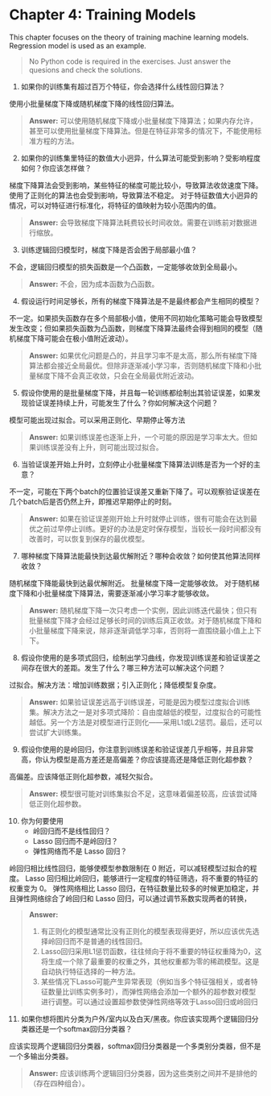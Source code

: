 # Chapter 4: Training Models

This chapter focuses on the theory of training machine learning models. Regression model is used as an example.

> No Python code is required in the exercises. Just answer the quesions and check the solutions.

1. 如果你的训练集有超过百万个特征，你会选择什么线性回归算法？

使用小批量梯度下降或随机梯度下降的线性回归算法。

> **Answer:** 可以使用随机梯度下降或小批量梯度下降算法；如果内存允许，甚至可以使用批量梯度下降算法。但是在特征非常多的情况下，不能使用标准方程的方法。

2. 如果你的训练集里特征的数值大小迥异，什么算法可能受到影响？受影响程度如何？你应该怎样做？

梯度下降算法会受到影响，某些特征的梯度可能比较小，导致算法收敛速度下降。
使用了正则化的算法也会受到影响，导致算法不稳定。
对于特征数值大小迥异的情况，可以对特征进行标准化，将特征的值映射为较小范围内的值。

> **Answer:** 会导致梯度下降算法耗费较长时间收敛。需要在训练前对数据进行缩放。

3. 训练逻辑回归模型时，梯度下降是否会困于局部最小值？

不会，逻辑回归模型的损失函数是一个凸函数，一定能够收敛到全局最小。

> **Answer:** 不会，因为成本函数为凸函数。

4. 假设运行时间足够长，所有的梯度下降算法是不是最终都会产生相同的模型？

不一定。如果损失函数存在多个局部极小值，使用不同初始化策略可能会导致模型发生改变；但如果损失函数为凸函数，则梯度下降算法最终会得到相同的模型（随机梯度下降可能会在极小值附近波动）。

> **Answer:** 如果优化问题是凸的，并且学习率不是太高，那么所有梯度下降算法都会接近全局最优。但除非逐渐减小学习率，否则随机梯度下降和小批量梯度下降不会真正收敛，只会在全局最优附近波动。

5. 假设你使用的是批量梯度下降，并且每一轮训练都绘制出其验证误差，如果发现验证误差持续上升，可能发生了什么？你如何解决这个问题？

模型可能出现过拟合。可以采用正则化、早期停止等方法

> **Answer:** 如果训练误差也逐渐上升，一个可能的原因是学习率太大。但如果训练误差没有上升，则可能出现过拟合。

6. 当验证误差开始上升时，立刻停止小批量梯度下降算法训练是否为一个好的主意？

不一定，可能在下两个batch的位置验证误差又重新下降了。可以观察验证误差在几个batch后是否仍然上升，即推迟早期停止的时刻。

> **Answer:** 如果在验证误差刚开始上升时就停止训练，很有可能会在达到最优之前过早停止训练。更好的办法是定时保存模型，当较长一段时间都没有改善时，可以恢复到保存的最优模型。

7. 哪种梯度下降算法能最快到达最优解附近？哪种会收敛？如何使其他算法同样收敛？

随机梯度下降能最快到达最优解附近。
批量梯度下降一定能够收敛。
对于随机梯度下降和小批量梯度下降算法，需要逐渐减小学习率才能够收敛。

> **Answer:** 随机梯度下降一次只考虑一个实例，因此训练迭代最快；但只有批量梯度下降才会经过足够长时间的训练后真正收敛。对于随机梯度下降和小批量梯度下降来说，除非逐渐调低学习率，否则将一直围绕最小值上上下下。

8. 假设你使用的是多项式回归，绘制出学习曲线，你发现训练误差和验证误差之间存在很大的差距。发生了什么？哪三种方法可以解决这个问题？

过拟合。解决方法：增加训练数据；引入正则化；降低模型复杂度。

> **Answer:** 如果验证误差远高于训练误差，可能是因为模型过度拟合训练集。解决方法之一是对多项式降阶：自由度越低的模型，过度拟合的可能性越低。另一个方法是对模型进行正则化——采用L1或L2惩罚。最后，还可以尝试扩大训练集。

9. 假设你使用的是岭回归，你注意到训练误差和验证误差几乎相等，并且非常高，你认为模型是高方差还是高偏差？你应该提高还是降低正则化超参数？

高偏差。应该降低正则化超参数，减轻欠拟合。

> **Answer:** 模型很可能对训练集拟合不足，这意味着偏差较高，应该尝试降低正则化超参数。

10. 你为何要使用
    - 岭回归而不是线性回归？
    - Lasso 回归而不是岭回归？
    - 弹性网络而不是 Lasso 回归？

岭回归相比线性回归，能够使模型参数限制在 0 附近，可以减轻模型过拟合的程度。
Lasso 回归相比岭回归，能够进行一定程度的特征筛选，将不重要的特征的权重变为 0。
弹性网络相比 Lasso 回归，在特征数量比较多的时候更加稳定，并且弹性网络综合了岭回归和 Lasso 回归，可以通过调节系数实现两者的转换，

> **Answer:** 
> 1. 有正则化的模型通常比没有正则化的模型表现得更好，所以应该优先选择岭回归而不是普通的线性回归。
> 2. Lasso回归采用L1惩罚函数，往往倾向于将不重要的特征权重降为0，这将生成一个除了最重要的权重之外，其他权重都为零的稀疏模型。这是自动执行特征选择的一种方法。
> 3. 某些情况下Lasso可能产生异常表现（例如当多个特征强相关，或者特征数量比训练实例多时），而弹性网络会添加一个额外的超参数对模型进行调整。可以通过设置超参数使弹性网络等效于Lasso回归或岭回归

11. 如果你想将图片分类为户外/室内以及白天/黑夜。你应该实现两个逻辑回归分类器还是一个softmax回归分类器？

应该实现两个逻辑回归分类器，softmax回归分类器是一个多类别分类器，但不是一个多输出分类器。

> **Answer:** 应该训练两个逻辑回归分类器，因为这些类别之间并不是排他的（存在四种组合）。
